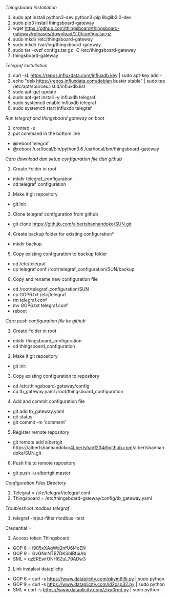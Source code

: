 *Thingsboard Installation*
1. sudo apt install python3-dev python3-pip libglib2.0-dev 
2. sudo pip3 install thingsboard-gateway
3. wget https://github.com/thingsboard/thingsboard-gateway/releases/download/2.0/configs.tar.gz
4. sudo mkdir /etc/thingsboard-gateway
5. sudo mkdir /var/log/thingsboard-gateway
6. sudo tar -xvzf configs.tar.gz -C /etc/thingsboard-gateway
7. thingsboard-gateway

*Telegraf Installation*
1. curl -sL https://repos.influxdata.com/influxdb.key | sudo apt-key add -
2. echo "deb https://repos.influxdata.com/debian buster stable" | sudo tee /etc/apt/sources.list.d/influxdb.list
3. sudo apt-get update
4. sudo apt-get install -y influxdb telegraf
5. sudo systemctl enable influxdb telegraf
6. sudo systemctl start influxdb telegraf

*Run telegraf and thingsboard gateway on boot*
1. crontab -e
2. put command in the bottom line
- @reboot telegraf
- @reboot /usr/local/bin/python3.6 /usr/local/bin/thingsboard-gateway

*Cara download dan setup configuration file dari github*
1. Create Folder in root
- mkdir telegraf_configuration
- cd telegraf_configuration
2. Make it git repository
- git init
3. Clone telegraf configuration from github
- git clone https://github.com/albertshanhandoko/SUN.git
4. Create backup folder for existing configuration*
- mkdir backup
5. Copy existing configuration to backup folder
- cd /etc/telegraf
- cp telegraf.conf /root/telegraf_configuration/SUN/backup
6. Copy and rename new configuration file
- cd /root/telegraf_configuration/SUN
- cp GOP6.txt /etc/telegraf
- rm telegraf.conf
- mv GOP6.txt telegraf.conf
- reboot

*Cara push configuration file ke github*
1. Create Folder in root
- mkdir thingsboard_configuration
- cd thingsboard_configuration
2. Make it git repository
- git init
3. Copy existing configuration to repository
- cd /etc/thingsboard-gateway/config
- cp tb_gateway.yaml /root/thingsboard_configuration
4. Add and commit configuration file
- git add tb_gateway.yaml
- git status
- git commit -m 'comment'
5. Register remote repository
- git remote add albertgit https://albertshanhandoko:4Lbertshan1234@github.com/albertshanhandoko/SUN.git
6. Push file to remote repository
- git push -u albertgit master

*Configuration Files Directory*
1. Telegraf = /etc/telegraf/telegraf.conf
2. Thingsboard = /etc/thingsboard-gateway/config/tb_gateway.yaml

*Troubleshoot modbus telegraf*
1. telegraf -input-filter modbus -test


Credential =
1. Access token Thingsboard
- GOP 6 = i905xXAqWq2nfU6l4oEN
- GOP 9 = GvGNnNTB7DKSblBfuiAb
- SML   = qzEREwfONH6ZuL79ADw3
2. Link instalasi dataplicity
- GOP 6 = curl -s https://www.dataplicity.com/qkvm6l9i.py | sudo python
- GOP 9 = curl -s https://www.dataplicity.com/ld2osp32.py | sudo python
- SML   = curl -s https://www.dataplicity.com/zlxx0rmt.py | sudo python 
